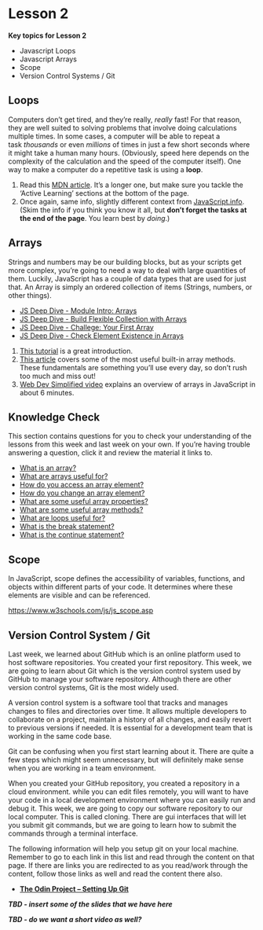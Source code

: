 # Lesson 2

**Key topics for Lesson 2**

- Javascript Loops 
- Javascript Arrays 
- Scope
- Version Control Systems / Git

## **Loops**

Computers don’t get tired, and they’re really, *really* fast! For that reason, they are well suited to solving problems that involve doing calculations multiple times. In some cases, a computer will be able to repeat a task *thousands* or even *millions* of times in just a few short seconds where it might take a human many hours. (Obviously, speed here depends on the complexity of the calculation and the speed of the computer itself). One way to make a computer do a repetitive task is using a **loop**.

1. Read this [MDN article](https://developer.mozilla.org/en-US/docs/Learn/JavaScript/Building_blocks/Looping_code). It’s a longer one, but make sure you tackle the ‘Active Learning’ sections at the bottom of the page.
2. Once again, same info, slightly different context from [JavaScript.info](http://javascript.info/while-for). (Skim the info if you think you know it all, but **don’t forget the tasks at the end of the page**. You learn best by *doing*.)

## **Arrays**

Strings and numbers may be our building blocks, but as your scripts get more complex, you’re going to need a way to deal with large quantities of them. Luckily, JavaScript has a couple of data types that are used for just that. An Array is simply an ordered collection of items (Strings, numbers, or other things).

- [JS Deep Dive - Module Intro: Arrays](https://scrimba.com/javascript-deep-dive-c0a/~01h)
- [JS Deep Dive - Build Flexible Collection with Arrays](https://scrimba.com/javascript-deep-dive-c0a/~01i)
- [JS Deep Dive - Challege: Your First Array](https://scrimba.com/javascript-deep-dive-c0a/~01j)
- [JS Deep Dive - Check Element Existence in Arrays](https://scrimba.com/javascript-deep-dive-c0a/~01k)

1. [This tutorial](https://www.w3schools.com/js/js_arrays.asp) is a great introduction.
2. [This article](https://www.w3schools.com/js/js_array_methods.asp) covers some of the most useful built-in array methods. These fundamentals are something you’ll use every day, so don’t rush too much and miss out!
3. [Web Dev Simplified video](https://www.youtube.com/watch?v=7W4pQQ20nJg) explains an overview of arrays in JavaScript in about 6 minutes.

## **Knowledge Check**

This section contains questions for you to check your understanding of the lessons from this week and last week on your own. If you’re having trouble answering a question, click it and review the material it links to.

- [What is an array?](https://www.w3schools.com/js/js_arrays.asp)
- [What are arrays useful for?](https://www.w3schools.com/js/js_arrays.asp)
- [How do you access an array element?](https://www.w3schools.com/js/js_arrays.asp)
- [How do you change an array element?](https://www.w3schools.com/js/js_arrays.asp)
- [What are some useful array properties?](https://www.w3schools.com/js/js_arrays.asp)
- [What are some useful array methods?](https://www.w3schools.com/js/js_array_methods.asp)
- [What are loops useful for?](https://developer.mozilla.org/en-US/docs/Learn/JavaScript/Building_blocks/Looping_code#why_bother)
- [What is the break statement?](https://developer.mozilla.org/en-US/docs/Learn/JavaScript/Building_blocks/Looping_code#exiting_loops_with_break)
- [What is the continue statement?](https://developer.mozilla.org/en-US/docs/Learn/JavaScript/Building_blocks/Looping_code#skipping_iterations_with_continue)

## Scope

In JavaScript, scope defines the accessibility of variables, functions, and objects within different parts of your code. It determines where these elements are visible and can be referenced. 

https://www.w3schools.com/js/js_scope.asp


## Version Control System / Git

Last week, we learned about GitHub which is an online platform used to host software repositories.  You created your first repository.  This week, we are going to learn about Git which is the version control system used by GitHub to manage your software repository.  Although there are other version control systems, Git is the most widely used.

A version control system is a software tool that tracks and manages changes to files and directories over time. It allows multiple developers to collaborate on a project, maintain a history of all changes, and easily revert to previous versions if needed. It is essential for a development team that is working in the same code base.

Git can be confusing when you first start learning about it.  There are quite a few steps which might seem unnecessary, but will definitely make sense when you are working in a team environment.

When you created your GitHub repository, you created a repository in a cloud environment.  while you can edit files remotely, you will want to have your code in a local development environment where you can easily run and debug it.  This week, we are going to copy our software repository to our local computer.  This is called cloning.  There are gui interfaces that will let you submit git commands, but we are going to learn how to submit the commands through a terminal interface.

The following information will help you setup git on your local machine. Remember to  go to each link in this list and read through the content on that page. If there are links you are redirected to as you read/work through the content, follow those links as well and read the content there also.

- **[The Odin Project – Setting Up Git](https://www.theodinproject.com/paths/foundations/courses/foundations/lessons/setting-up-git)**

***TBD - insert some of the slides that we have here***

***TBD - do we want a short video as well?***

